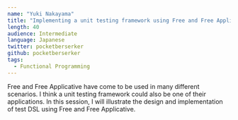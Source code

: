 ```yaml
---
name: "Yuki Nakayama"
title: "Implementing a unit testing framework using Free and Free Applicative"
length: 40
audience: Intermediate
language: Japanese
twitter: pocketberserker
github: pocketberserker
tags:
  - Functional Programming
---
```

Free and Free Applicative have come to be used in many different scenarios.
I think a unit testing framework could also be one of their applications.
In this session, I will illustrate the design and implementation of test DSL using Free and Free Applicative.
